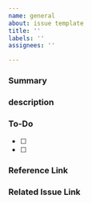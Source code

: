 ```yaml
---
name: general
about: issue template
title: ''
labels: ''
assignees: ''

---
```


<!-- 이슈 요약(필수) -->
<!-- title 을 영어로 간단하게 만들기 떄문에 아래에 요약을 해주세요 -->
### Summary

<!-- 이슈 본문(필수) -->
### description

<!-- 작업할 사항(선택) -->
### To-Do

- [ ]
- [ ]

<!-- 참고한 레퍼런스(선택) -->
### Reference Link

<!-- 관련된 이슈 링크(선택) -->
### Related Issue Link
